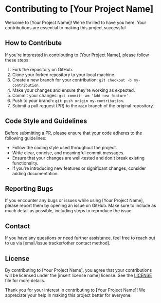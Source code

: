 # Contributing to [Your Project Name]

Welcome to [Your Project Name]! We're thrilled to have you here. Your contributions are essential to making this project successful.

## How to Contribute

If you're interested in contributing to [Your Project Name], please follow these steps:

1. Fork the repository on GitHub.
2. Clone your forked repository to your local machine.
3. Create a new branch for your contribution: `git checkout -b my-contribution`.
4. Make your changes and ensure they're working as expected.
5. Commit your changes: `git commit -am 'Add new feature'`.
6. Push to your branch: `git push origin my-contribution`.
7. Submit a pull request (PR) to the `main` branch of the original repository.

## Code Style and Guidelines

Before submitting a PR, please ensure that your code adheres to the following guidelines:

- Follow the coding style used throughout the project.
- Write clear, concise, and meaningful commit messages.
- Ensure that your changes are well-tested and don't break existing functionality.
- If you're introducing new features or significant changes, consider adding documentation.

## Reporting Bugs

If you encounter any bugs or issues while using [Your Project Name], please report them by opening an issue on GitHub. Make sure to include as much detail as possible, including steps to reproduce the issue.

## Contact

If you have any questions or need further assistance, feel free to reach out to us via [email/issue tracker/other contact method].

## License

By contributing to [Your Project Name], you agree that your contributions will be licensed under the [insert license name] license. See the [LICENSE](link-to-license-file) file for more details.

Thank you for your interest in contributing to [Your Project Name]! We appreciate your help in making this project better for everyone.

